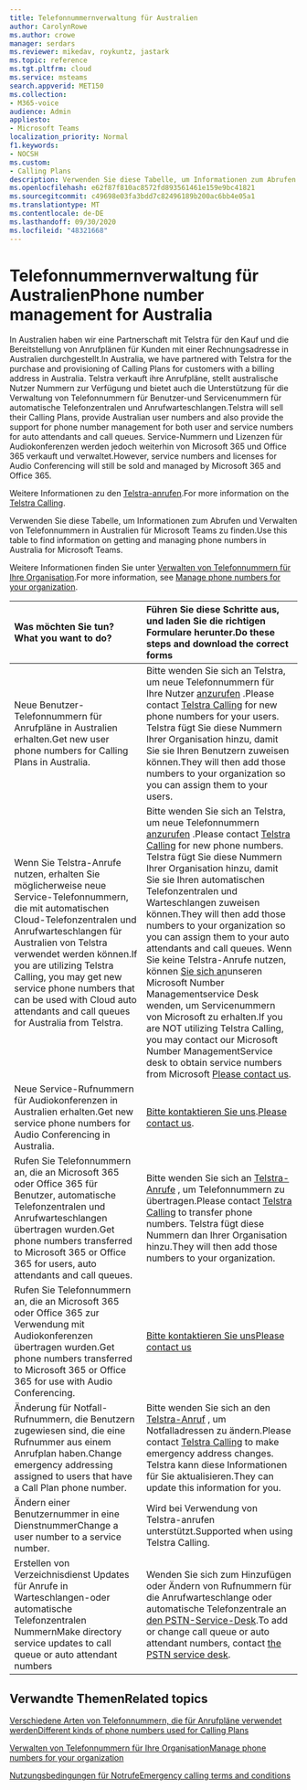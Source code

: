 ```yaml
---
title: Telefonnummernverwaltung für Australien
author: CarolynRowe
ms.author: crowe
manager: serdars
ms.reviewer: mikedav, roykuntz, jastark
ms.topic: reference
ms.tgt.pltfrm: cloud
ms.service: msteams
search.appverid: MET150
ms.collection:
- M365-voice
audience: Admin
appliesto:
- Microsoft Teams
localization_priority: Normal
f1.keywords:
- NOCSH
ms.custom:
- Calling Plans
description: Verwenden Sie diese Tabelle, um Informationen zum Abrufen und Verwalten von Telefonnummern in Australien für Microsoft Teams zu finden.
ms.openlocfilehash: e62f87f810ac8572fd893561461e159e9bc41821
ms.sourcegitcommit: c49698e03fa3bdd7c82496189b200ac6bb4e05a1
ms.translationtype: MT
ms.contentlocale: de-DE
ms.lasthandoff: 09/30/2020
ms.locfileid: "48321668"
---
```

# <a name="phone-number-management-for-australia"></a><span data-ttu-id="bf1a9-103">Telefonnummernverwaltung für Australien</span><span class="sxs-lookup"><span data-stu-id="bf1a9-103">Phone number management for Australia</span></span>
<span data-ttu-id="bf1a9-104">In Australien haben wir eine Partnerschaft mit Telstra für den Kauf und die Bereitstellung von Anrufplänen für Kunden mit einer Rechnungsadresse in Australien durchgestellt.</span><span class="sxs-lookup"><span data-stu-id="bf1a9-104">In Australia, we have partnered with Telstra for the purchase and provisioning of Calling Plans for customers with a billing address in Australia.</span></span> <span data-ttu-id="bf1a9-105">Telstra verkauft ihre Anrufpläne, stellt australische Nutzer Nummern zur Verfügung und bietet auch die Unterstützung für die Verwaltung von Telefonnummern für Benutzer-und Servicenummern für automatische Telefonzentralen und Anrufwarteschlangen.</span><span class="sxs-lookup"><span data-stu-id="bf1a9-105">Telstra will sell their Calling Plans, provide Australian user numbers and also provide the support for phone number management for both user and service numbers for auto attendants and call queues.</span></span> <span data-ttu-id="bf1a9-106">Service-Nummern und Lizenzen für Audiokonferenzen werden jedoch weiterhin von Microsoft 365 und Office 365 verkauft und verwaltet.</span><span class="sxs-lookup"><span data-stu-id="bf1a9-106">However, service numbers and licenses for Audio Conferencing will still be sold and managed by Microsoft 365 and Office 365.</span></span>

<span data-ttu-id="bf1a9-107">Weitere Informationen zu den [Telstra-anrufen](https://aka.ms/TelstraVoicePlan).</span><span class="sxs-lookup"><span data-stu-id="bf1a9-107">For more information on the [Telstra Calling](https://aka.ms/TelstraVoicePlan).</span></span>

<span data-ttu-id="bf1a9-108">Verwenden Sie diese Tabelle, um Informationen zum Abrufen und Verwalten von Telefonnummern in Australien für Microsoft Teams zu finden.</span><span class="sxs-lookup"><span data-stu-id="bf1a9-108">Use this table to find information on getting and managing phone numbers in Australia for Microsoft Teams.</span></span>

<span data-ttu-id="bf1a9-109">Weitere Informationen finden Sie unter  [Verwalten von Telefonnummern für Ihre Organisation](manage-phone-numbers-for-your-organization.md).</span><span class="sxs-lookup"><span data-stu-id="bf1a9-109">For more information, see  [Manage phone numbers for your organization](manage-phone-numbers-for-your-organization.md).</span></span>
  
|<span data-ttu-id="bf1a9-110">**Was möchten Sie tun?**</span><span class="sxs-lookup"><span data-stu-id="bf1a9-110">**What you want to do?**</span></span>|<span data-ttu-id="bf1a9-111">**Führen Sie diese Schritte aus, und laden Sie die richtigen Formulare herunter.**</span><span class="sxs-lookup"><span data-stu-id="bf1a9-111">**Do these steps and download the correct forms**</span></span>|
|:-----|:-----|
|<span data-ttu-id="bf1a9-112">Neue Benutzer-Telefonnummern für Anrufpläne in Australien erhalten.</span><span class="sxs-lookup"><span data-stu-id="bf1a9-112">Get new user phone numbers for Calling Plans in Australia.</span></span>   <br/> |<span data-ttu-id="bf1a9-113">Bitte wenden Sie sich an Telstra, um neue Telefonnummern für Ihre Nutzer [anzurufen](https://aka.ms/TelstraVoicePlan) .</span><span class="sxs-lookup"><span data-stu-id="bf1a9-113">Please contact [Telstra Calling](https://aka.ms/TelstraVoicePlan) for new phone numbers for your users.</span></span> <span data-ttu-id="bf1a9-114">Telstra fügt Sie diese Nummern Ihrer Organisation hinzu, damit Sie sie Ihren Benutzern zuweisen können.</span><span class="sxs-lookup"><span data-stu-id="bf1a9-114">They will then add those numbers to your organization so you can assign them to your users.</span></span> <br/>
|<span data-ttu-id="bf1a9-115">Wenn Sie Telstra-Anrufe nutzen, erhalten Sie möglicherweise neue Service-Telefonnummern, die mit automatischen Cloud-Telefonzentralen und Anrufwarteschlangen für Australien von Telstra verwendet werden können.</span><span class="sxs-lookup"><span data-stu-id="bf1a9-115">If you are utilizing Telstra Calling, you may get new service phone numbers that can be used with Cloud auto attendants and call queues for Australia from Telstra.</span></span> <br/> |<span data-ttu-id="bf1a9-116">Bitte wenden Sie sich an Telstra, um neue Telefonnummern [anzurufen](https://aka.ms/TelstraVoicePlan) .</span><span class="sxs-lookup"><span data-stu-id="bf1a9-116">Please contact [Telstra Calling](https://aka.ms/TelstraVoicePlan) for new phone numbers.</span></span> <span data-ttu-id="bf1a9-117">Telstra fügt Sie diese Nummern Ihrer Organisation hinzu, damit Sie sie Ihren automatischen Telefonzentralen und Warteschlangen zuweisen können.</span><span class="sxs-lookup"><span data-stu-id="bf1a9-117">They will then add those numbers to your organization so you can assign them to your auto attendants and call queues.</span></span> <span data-ttu-id="bf1a9-118">Wenn Sie keine Telstra-Anrufe nutzen, können [Sie sich an](mailto:ptnapac@microsoft.com)unseren Microsoft Number Managementservice Desk wenden, um Servicenummern von Microsoft zu erhalten.</span><span class="sxs-lookup"><span data-stu-id="bf1a9-118">If you are NOT utilizing Telstra Calling, you may contact our Microsoft Number ManagementService desk to obtain service numbers from Microsoft [Please contact us](mailto:ptnapac@microsoft.com).</span></span> <br/>|
|<span data-ttu-id="bf1a9-119">Neue Service-Rufnummern für Audiokonferenzen in Australien erhalten.</span><span class="sxs-lookup"><span data-stu-id="bf1a9-119">Get new service phone numbers for Audio Conferencing in Australia.</span></span>   <br/> |<span data-ttu-id="bf1a9-120">[Bitte kontaktieren Sie uns](mailto:ptnapac@microsoft.com).</span><span class="sxs-lookup"><span data-stu-id="bf1a9-120">[Please contact us](mailto:ptnapac@microsoft.com).</span></span>|
|<span data-ttu-id="bf1a9-121">Rufen Sie Telefonnummern an, die an Microsoft 365 oder Office 365 für Benutzer, automatische Telefonzentralen und Anrufwarteschlangen übertragen wurden.</span><span class="sxs-lookup"><span data-stu-id="bf1a9-121">Get phone numbers transferred to Microsoft 365 or Office 365 for users, auto attendants and call queues.</span></span>  <br/> |<span data-ttu-id="bf1a9-122">Bitte wenden Sie sich an [Telstra-Anrufe](https://aka.ms/TelstraVoicePlan) , um Telefonnummern zu übertragen.</span><span class="sxs-lookup"><span data-stu-id="bf1a9-122">Please contact [Telstra Calling](https://aka.ms/TelstraVoicePlan) to transfer phone numbers.</span></span> <span data-ttu-id="bf1a9-123">Telstra fügt diese Nummern dan Ihrer Organisation hinzu.</span><span class="sxs-lookup"><span data-stu-id="bf1a9-123">They will then add those numbers to your organization.</span></span>  <br/> |
|<span data-ttu-id="bf1a9-124">Rufen Sie Telefonnummern an, die an Microsoft 365 oder Office 365 zur Verwendung mit Audiokonferenzen übertragen wurden.</span><span class="sxs-lookup"><span data-stu-id="bf1a9-124">Get phone numbers transferred to Microsoft 365 or Office 365 for use with Audio Conferencing.</span></span>  |[<span data-ttu-id="bf1a9-125">Bitte kontaktieren Sie uns</span><span class="sxs-lookup"><span data-stu-id="bf1a9-125">Please contact us</span></span>](mailto:ptnapac@microsoft.com) |
|<span data-ttu-id="bf1a9-126">Änderung für Notfall-Rufnummern, die Benutzern zugewiesen sind, die eine Rufnummer aus einem Anrufplan haben.</span><span class="sxs-lookup"><span data-stu-id="bf1a9-126">Change emergency addressing assigned to users that have a Call Plan phone number.</span></span> |<span data-ttu-id="bf1a9-127">Bitte wenden Sie sich an den [Telstra-Anruf](https://aka.ms/TelstraVoicePlan) , um Notfalladressen zu ändern.</span><span class="sxs-lookup"><span data-stu-id="bf1a9-127">Please contact [Telstra Calling](https://aka.ms/TelstraVoicePlan) to make emergency address changes.</span></span> <span data-ttu-id="bf1a9-128">Telstra kann diese Informationen für Sie aktualisieren.</span><span class="sxs-lookup"><span data-stu-id="bf1a9-128">They can update this information for you.</span></span>|
|<span data-ttu-id="bf1a9-129">Ändern einer Benutzernummer in eine Dienstnummer</span><span class="sxs-lookup"><span data-stu-id="bf1a9-129">Change a user number to a service number.</span></span> |<span data-ttu-id="bf1a9-130">Wird bei Verwendung von Telstra-anrufen unterstützt.</span><span class="sxs-lookup"><span data-stu-id="bf1a9-130">Supported when using Telstra Calling.</span></span>|
|<span data-ttu-id="bf1a9-131">Erstellen von Verzeichnisdienst Updates für Anrufe in Warteschlangen-oder automatische Telefonzentralen Nummern</span><span class="sxs-lookup"><span data-stu-id="bf1a9-131">Make directory service updates to call queue or auto attendant numbers</span></span>|<span data-ttu-id="bf1a9-132">Wenden Sie sich zum Hinzufügen oder Ändern von Rufnummern für die Anrufwarteschlange oder automatische Telefonzentrale an [den PSTN-Service-Desk](contact-pstn-service-desk.md).</span><span class="sxs-lookup"><span data-stu-id="bf1a9-132">To add or change call queue or auto attendant numbers, contact [the PSTN service desk](contact-pstn-service-desk.md).</span></span> |

## <a name="related-topics"></a><span data-ttu-id="bf1a9-133">Verwandte Themen</span><span class="sxs-lookup"><span data-stu-id="bf1a9-133">Related topics</span></span>

[<span data-ttu-id="bf1a9-134">Verschiedene Arten von Telefonnummern, die für Anrufpläne verwendet werden</span><span class="sxs-lookup"><span data-stu-id="bf1a9-134">Different kinds of phone numbers used for Calling Plans</span></span>](../different-kinds-of-phone-numbers-used-for-calling-plans.md)

[<span data-ttu-id="bf1a9-135">Verwalten von Telefonnummern für Ihre Organisation</span><span class="sxs-lookup"><span data-stu-id="bf1a9-135">Manage phone numbers for your organization</span></span>](manage-phone-numbers-for-your-organization.md)

[<span data-ttu-id="bf1a9-136">Nutzungsbedingungen für Notrufe</span><span class="sxs-lookup"><span data-stu-id="bf1a9-136">Emergency calling terms and conditions</span></span>](../emergency-calling-terms-and-conditions.md)
